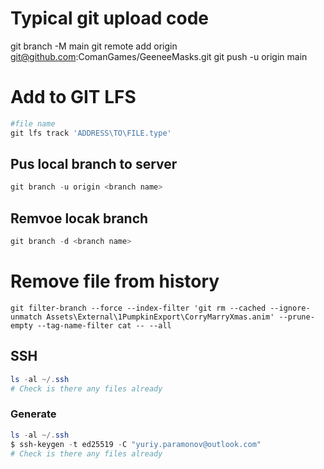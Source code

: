 # Typical git upload code
git branch -M main
git remote add origin git@github.com:ComanGames/GeeneeMasks.git
git push -u origin main


# Add to GIT LFS
```powershell
#file name
git lfs track 'ADDRESS\TO\FILE.type'

```

## Pus local branch to server
```powershell
git branch -u origin <branch name>
```

## Remvoe locak branch
```powershell
git branch -d <branch name>
```
# Remove file from history
    git filter-branch --force --index-filter 'git rm --cached --ignore-unmatch Assets\External\1PumpkinExport\CorryMarryXmas.anim' --prune-empty --tag-name-filter cat -- --all


## SSH

```powershell
ls -al ~/.ssh
# Check is there any files already
```
### Generate

```powershell
ls -al ~/.ssh
$ ssh-keygen -t ed25519 -C "yuriy.paramonov@outlook.com"
# Check is there any files already
```